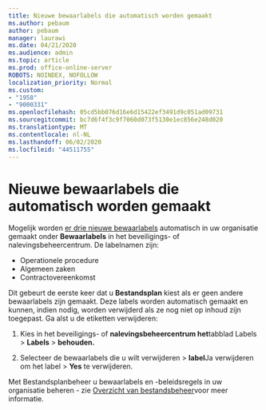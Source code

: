 ```yaml
---
title: Nieuwe bewaarlabels die automatisch worden gemaakt
ms.author: pebaum
author: pebaum
manager: laurawi
ms.date: 04/21/2020
ms.audience: admin
ms.topic: article
ms.prod: office-online-server
ROBOTS: NOINDEX, NOFOLLOW
localization_priority: Normal
ms.custom:
- "1958"
- "9000331"
ms.openlocfilehash: 05cd5bb076d16e6d15422ef3491d9c051ad09731
ms.sourcegitcommit: bc7d6f4f3c9f7060d073f5130e1ec856e248d020
ms.translationtype: MT
ms.contentlocale: nl-NL
ms.lasthandoff: 06/02/2020
ms.locfileid: "44511755"
---
```

# <a name="new-retention-labels-created-automatically"></a>Nieuwe bewaarlabels die automatisch worden gemaakt

Mogelijk worden [er drie nieuwe bewaarlabels](https://docs.microsoft.com/microsoft-365/compliance/file-plan-manager) automatisch in uw organisatie gemaakt onder **Bewaarlabels** in het beveiligings- of nalevingsbeheercentrum. De labelnamen zijn:

- Operationele procedure
- Algemeen zaken
- Contractovereenkomst

Dit gebeurt de eerste keer dat u **Bestandsplan** kiest als er geen andere bewaarlabels zijn gemaakt. Deze labels worden automatisch gemaakt en kunnen, indien nodig, worden verwijderd als ze nog niet op inhoud zijn toegepast. Ga alst u de etiketten verwijderen:

1. Kies in het beveiligings- of **nalevingsbeheercentrum het**tabblad Labels  >  **Labels**  >  **behouden.**

1. Selecteer de bewaarlabels die u wilt verwijderen > **label**Ja verwijderen om het label  >  **Yes** te verwijderen.

Met Bestandsplanbeheer u bewaarlabels en -beleidsregels in uw organisatie beheren - zie [Overzicht van bestandsbeheer](https://docs.microsoft.com/microsoft-365/compliance/file-plan-manager)voor meer informatie.
